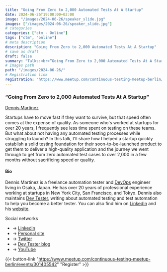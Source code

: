 ```yaml
---
title: "Going From Zero to 2,000 Automated Tests At A Startup"
date: 2024-06-26T19:00:00+02:00
image: "/images/2024-06-26/speaker_slide.jpg"
images: ["/images/2024-06-26/speaker_slide.jpg"]
# categories
categories: ["ctm - Online"]
tags: ["ctm", "online"]
# meta description
description: "Going From Zero to 2,000 Automated Tests At A Startup"
# save as draft
draft: false
summary: "Talks:<br>“Going From Zero to 2,000 Automated Tests At A Startup” (Dennis Martinez)"
# Images path
path: "/images/2024-06-26/"
# Registration link
registration: "https://www.meetup.com/continuous-testing-meetup-berlin/events/301405542"
---
```

### “Going From Zero to 2,000 Automated Tests At A Startup”

[Dennis Martinez](https://linkedin.com/in/dennmart)

Startups have to move fast if they want to survive, but that speed often comes at the expense of quality. As someone who's worked at startups for over 20 years, I frequently see less time spent on testing on these teams. But what about not having any automated testing processes while struggling to launch? In this talk, I'll share how I helped a startup quickly establish a solid testing foundation for their soon-to-be-launched product to get them to deliver a high-quality application and the journey we went through to get from zero automated test cases to over 2,000 in a few months without sacrificing speed or quality.

#### Bio

Dennis Martinez is a freelance automation tester and [DevOps](https://en.wikipedia.org/wiki/DevOps) engineer living in Osaka, Japan. He has over 20 years of professional experience working at startups in New York City, San Francisco, and Tokyo. Dennis also maintains [Dev Tester](https://dev-tester.com), writing about automated testing and test automation to help you become a better tester. You can also find him on [LinkedIn](https://linkedin.com/in/dennmart) and his [website](https://dennmart.com).

Social networks

- <i class="fa fa-linkedin"></i> -> [Linkedin](https://linkedin.com/in/dennmart)
- <i class="fa fa-code"></i> -> [Personal site](https://dennmart.com)
- <i class="fa fa-twitter"></i> -> [Twitter](https://twitter.com/dennmart)
- <i class="fa fa-comments"></i> -> [Dev Tester blog](https://dev-tester.com/)
- <i class="fa fa-youtube"></i> -> [YouTube](https://youtube.com/@DevTesterBlog)

{{< button-link "https://www.meetup.com/continuous-testing-meetup-berlin/events/301405542" "Register" >}}
